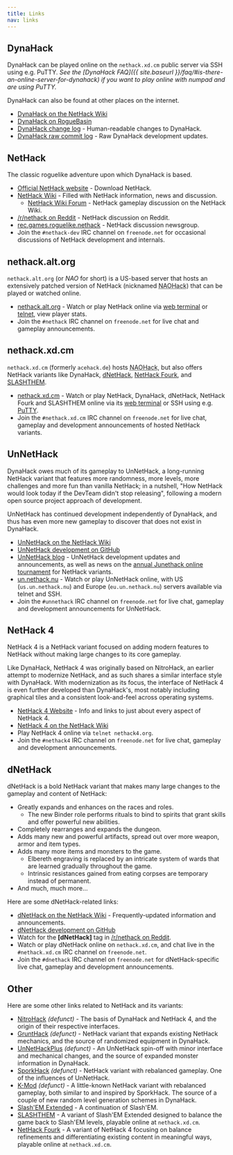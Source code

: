 ```yaml
---
title: Links
nav: links
---
```

## DynaHack

DynaHack can be played online on the `nethack.xd.cm` public server via SSH using e.g. PuTTY.  *See the [DynaHack FAQ]({{ site.baseurl }}/faq/#is-there-an-online-server-for-dynahack) if you want to play online with numpad and are using PuTTY.*

DynaHack can also be found at other places on the internet.

* [DynaHack on the NetHack Wiki](https://nethackwiki.com/wiki/DynaHack)
* [DynaHack on RogueBasin](http://www.roguebasin.com/index.php?title=DynaHack)
* [DynaHack change log](https://github.com/tung/DynaHack/blob/unnethack/doc/changelog.txt) - Human-readable changes to DynaHack.
* [DynaHack raw commit log](https://github.com/tung/DynaHack/commits/unnethack) - Raw DynaHack development updates.


## NetHack

The classic roguelike adventure upon which DynaHack is based.

* [Official NetHack website](http://www.nethack.org) - Download NetHack.
* [NetHack Wiki](https://nethackwiki.com/wiki/Main_Page) - Filled with NetHack information, news and discussion.
  * [NetHack Wiki Forum](https://nethackwiki.com/wiki/Forum:Watercooler) - NetHack gameplay discussion on the NetHack Wiki.
* [/r/nethack on Reddit](https://www.reddit.com/r/nethack) - NetHack discussion on Reddit.
* [rec.games.roguelike.nethack](https://bilious.alt.org/rgrn/) - NetHack discussion newsgroup.
* Join the `#nethack-dev` IRC channel on `freenode.net` for occasional discussions of NetHack development and internals.


## nethack.alt.org

`nethack.alt.org` (or *NAO* for short) is a US-based server that hosts an extensively patched version of NetHack (nicknamed <abbr title="NetHack with the nethack.alt.org patch set">NAOHack</abbr>) that can be played or watched online.

* [nethack.alt.org](http://alt.org/nethack/) - Watch or play NetHack online via [web terminal](https://alt.org/nethack/hterm/) or [telnet](https://nethackwiki.com/wiki/Telnet), view player stats.
* Join the `#nethack` IRC channel on `freenode.net` for live chat and gameplay announcements.


## nethack.xd.cm

`nethack.xd.cm` (formerly `acehack.de`) hosts <abbr title="NetHack with the nethack.alt.org patch set">NAOHack</abbr>, but also offers NetHack variants like DynaHack, [dNetHack](https://nethackwiki.com/wiki/User:Chris/dNetHack), [NetHack Fourk](https://nethackwiki.com/wiki/NetHack_Fourk), and [SLASHTHEM](https://nethackwiki.com/wiki/SLASHTHEM).

* [nethack.xd.cm](https://nethack.xd.cm) - Watch or play NetHack, DynaHack, dNetHack, NetHack Fourk and SLASHTHEM online via its [web terminal](https://nethack.xd.cm/hterm/) or SSH using e.g. [PuTTY](http://www.chiark.greenend.org.uk/~sgtatham/putty/).
* Join the `#nethack.xd.cm` IRC channel on `freenode.net` for live chat, gameplay and development announcements of hosted NetHack variants.


## UnNetHack

DynaHack owes much of its gameplay to UnNetHack, a long-running NetHack variant that features more randomness, more levels, more challenges and more fun than vanilla NetHack; in a nutshell, "How NetHack would look today if the DevTeam didn't stop releasing", following a modern open source project approach of development.

UnNetHack has continued development independently of DynaHack, and thus has even more new gameplay to discover that does not exist in DynaHack.

* [UnNetHack on the NetHack Wiki](https://nethackwiki.com/wiki/UnNetHack)
* [UnNetHack development on GitHub](https://github.com/UnNetHack/UnNetHack)
* [UnNetHack blog](https://unnethack.wordpress.com/) - UnNetHack development updates and announcements, as well as news on the [annual Junethack online tournament](https://nethackwiki.com/wiki/Junethack) for NetHack variants.
* [un.nethack.nu](https://un.nethack.nu) - Watch or play UnNetHack online, with US (`us.un.nethack.nu`) and Europe (`eu.un.nethack.nu`) servers available via telnet and SSH.
* Join the `#unnethack` IRC channel on `freenode.net` for live chat, gameplay and development announcements for UnNetHack.


## NetHack 4

NetHack 4 is a NetHack variant focused on adding modern features to NetHack without making large changes to its core gameplay.

Like DynaHack, NetHack 4 was originally based on NitroHack, an earlier attempt to modernize NetHack, and as such shares a similar interface style with DynaHack.  With modernization as its focus, the interface of NetHack 4 is even further developed than DynaHack's, most notably including graphical tiles and a consistent look-and-feel across operating systems.

* [NetHack 4 Website](http://nethack4.org) - Info and links to just about every aspect of NetHack 4.
* [NetHack 4 on the NetHack Wiki](https://nethackwiki.com/wiki/NetHack_4)
* Play NetHack 4 online via `telnet nethack4.org`.
* Join the `#nethack4` IRC channel on `freenode.net` for live chat, gameplay and development announcements.


## dNetHack

dNetHack is a bold NetHack variant that makes many large changes to the gameplay and content of NetHack:

* Greatly expands and enhances on the races and roles.
  * The new Binder role performs rituals to bind to spirits that grant skills and offer powerful new abilities.
* Completely rearranges and expands the dungeon.
* Adds many new and powerful artifacts, spread out over more weapon, armor and item types.
* Adds many more items and monsters to the game.
  * Elbereth engraving is replaced by an intricate system of wards that are learned gradually throughout the game.
  * Intrinsic resistances gained from eating corpses are temporary instead of permanent.
* And much, much more...

Here are some dNetHack-related links:

* [dNetHack on the NetHack Wiki](https://nethackwiki.com/wiki/User:Chris/dNetHack) - Frequently-updated information and announcements.
* [dNetHack development on GitHub](https://github.com/Chris-plus-alphanumericgibberish/dnethack)
* Watch for the **[dNetHack]** tag in [/r/nethack on Reddit](https://www.reddit.com/r/nethack).
* Watch or play dNetHack online on `nethack.xd.cm`, and chat live in the `#nethack.xd.cm` IRC channel on `freenode.net`.
* Join the `#dnethack` IRC channel on `freenode.net` for dNetHack-specific live chat, gameplay and development announcements.


## Other

Here are some other links related to NetHack and its variants:

* [NitroHack](https://nethackwiki.com/wiki/NitroHack) *(defunct)* - The basis of DynaHack and NetHack 4, and the origin of their respective interfaces.
* [GruntHack](https://nethackwiki.com/wiki/GruntHack) *(defunct)* - NetHack variant that expands existing NetHack mechanics, and the source of randomized equipment in DynaHack.
* [UnNetHackPlus](https://nethackwiki.com/wiki/UnNetHackPlus) *(defunct)* - An UnNetHack spin-off with minor interface and mechanical changes, and the source of expanded monster information in DynaHack.
* [SporkHack](https://nethackwiki.com/wiki/SporkHack) *(defunct)* - NetHack variant with rebalanced gameplay.  One of the influences of UnNetHack.
* [K-Mod](https://github.com/karadoc/Nethack) *(defunct)* - A little-known NetHack variant with rebalanced gameplay, both similar to and inspired by SporkHack.  The source of a couple of new random level generation schemes in DynaHack.
* [Slash'EM Extended](https://nethackwiki.com/wiki/Slash%27EM_Extended) - A continuation of Slash'EM.
* [SLASHTHEM](https://nethackwiki.com/wiki/SLASHTHEM) - A variant of Slash'EM Extended designed to balance the game back to Slash'EM levels, playable online at `nethack.xd.cm`.
* [NetHack Fourk](https://nethackwiki.com/wiki/NetHack_Fourk) - A variant of NetHack 4 focusing on balance refinements and differentiating existing content in meaningful ways, playable online at `nethack.xd.cm`.
